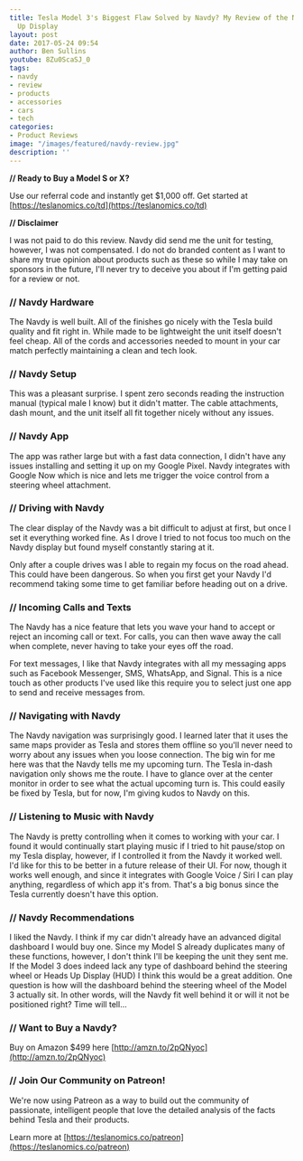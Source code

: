 ```yaml
---
title: Tesla Model 3's Biggest Flaw Solved by Navdy? My Review of the Navdy Heads
  Up Display
layout: post
date: 2017-05-24 09:54
author: Ben Sullins
youtube: 8Zu0ScaSJ_0
tags:
- navdy
- review
- products
- accessories
- cars
- tech
categories:
- Product Reviews
image: "/images/featured/navdy-review.jpg"
description: ''
---
```



**// Ready to Buy a Model S or X?**

Use our referral code and instantly get $1,000 off. Get started at [https://teslanomics.co/td](https://teslanomics.co/td)

**// Disclaimer**

I was not paid to do this review. Navdy did send me the unit for testing, however, I was not compensated. I do not do branded content as I want to share my true opinion about products such as these so while I may take on sponsors in the future, I'll never try to deceive you about if I'm getting paid for a review or not.

### // Navdy Hardware

The Navdy is well built. All of the finishes go nicely with the Tesla build quality and fit right in. While made to be lightweight the unit itself doesn't feel cheap. All of the cords and accessories needed to mount in your car match perfectly maintaining a clean and tech look.

### // Navdy Setup

This was a pleasant surprise. I spent zero seconds reading the instruction manual (typical male I know) but it didn't matter. The cable attachments, dash mount, and the unit itself all fit together nicely without any issues.

### // Navdy App

The app was rather large but with a fast data connection, I didn't have any issues installing and setting it up on my Google Pixel. Navdy integrates with Google Now which is nice and lets me trigger the voice control from a steering wheel attachment.

### // Driving with Navdy

The clear display of the Navdy was a bit difficult to adjust at first, but once I set it everything worked fine. As I drove I tried to not focus too much on the Navdy display but found myself constantly staring at it.

Only after a couple drives was I able to regain my focus on the road ahead. This could have been dangerous. So when you first get your Navdy I'd recommend taking some time to get familiar before heading out on a drive.

### // Incoming Calls and Texts

The Navdy has a nice feature that lets you wave your hand to accept or reject an incoming call or text. For calls, you can then wave away the call when complete, never having to take your eyes off the road.

For text messages, I like that Navdy integrates with all my messaging apps such as Facebook Messenger, SMS, WhatsApp, and Signal. This is a nice touch as other products I've used like this require you to select just one app to send and receive messages from.

### // Navigating with Navdy

The Navdy navigation was surprisingly good. I learned later that it uses the same maps provider as Tesla and stores them offline so you'll never need to worry about any issues when you loose connection. The big win for me here was that the Navdy tells me my upcoming turn. The Tesla in-dash navigation only shows me the route. I have to glance over at the center monitor in order to see what the actual upcoming turn is. This could easily be fixed by Tesla, but for now, I'm giving kudos to Navdy on this.

### // Listening to Music with Navdy

The Navdy is pretty controlling when it comes to working with your car. I found it would continually start playing music if I tried to hit pause/stop on my Tesla display, however, if I controlled it from the Navdy it worked well. I'd like for this to be better in a future release of their UI. For now, though it works well enough, and since it integrates with Google Voice / Siri I can play anything, regardless of which app it's from. That's a big bonus since the Tesla currently doesn't have this option.

### // Navdy Recommendations

I liked the Navdy. I think if my car didn't already have an advanced digital dashboard I would buy one. Since my Model S already duplicates many of these functions, however, I don't think I'll be keeping the unit they sent me. If the Model 3 does indeed lack any type of dashboard behind the steering wheel or Heads Up Display (HUD) I think this would be a great addition. One question is how will the dashboard behind the steering wheel of the Model 3 actually sit. In other words, will the Navdy fit well behind it or will it not be positioned right? Time will tell...

### // Want to Buy a Navdy?

Buy on Amazon $499 here [http://amzn.to/2pQNyoc](http://amzn.to/2pQNyoc)

### // Join Our Community on Patreon!

We're now using Patreon as a way to build out the community of passionate, intelligent people that love the detailed analysis of the facts behind Tesla and their products.

Learn more at [https://teslanomics.co/patreon](https://teslanomics.co/patreon)